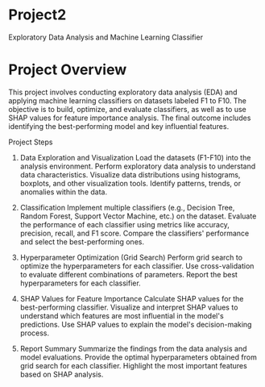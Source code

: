 # Project2
 Exploratory Data Analysis and Machine Learning Classifier

# Project Overview
This project involves conducting exploratory data analysis (EDA) and applying machine learning classifiers on datasets labeled F1 to F10. The objective is to build, optimize, and evaluate classifiers, as well as to use SHAP values for feature importance analysis. The final outcome includes identifying the best-performing model and key influential features.

Project Steps
1. Data Exploration and Visualization
Load the datasets (F1-F10) into the analysis environment.
Perform exploratory data analysis to understand data characteristics.
Visualize data distributions using histograms, boxplots, and other visualization tools.
Identify patterns, trends, or anomalies within the data.

3. Classification
Implement multiple classifiers (e.g., Decision Tree, Random Forest, Support Vector Machine, etc.) on the dataset.
Evaluate the performance of each classifier using metrics like accuracy, precision, recall, and F1 score.
Compare the classifiers' performance and select the best-performing ones.
4. Hyperparameter Optimization (Grid Search)
Perform grid search to optimize the hyperparameters for each classifier.
Use cross-validation to evaluate different combinations of parameters.
Report the best hyperparameters for each classifier.
5. SHAP Values for Feature Importance
Calculate SHAP values for the best-performing classifier.
Visualize and interpret SHAP values to understand which features are most influential in the model's predictions.
Use SHAP values to explain the model's decision-making process.
6. Report Summary
Summarize the findings from the data analysis and model evaluations.
Provide the optimal hyperparameters obtained from grid search for each classifier.
Highlight the most important features based on SHAP analysis.
